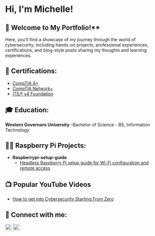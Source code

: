 # Hi, I'm Michelle!
## 👾 Welcome to My Portfolio!**

Here, you’ll find a showcase of my journey through the world of cybersecurity, including hands-on projects, professional experiences, certifications, and blog-style posts sharing my thoughts and learning experiences.

## 📜 Certifications:
- [CompTIA A+](https://www.linkedin.com/in/michelle-dang-720as/details/certifications/1750277092138/single-media-viewer/?profileId=ACoAADUczHYBQ3vGWZYo6mptC-YslKw9rkJpF2Q)
- [CompTIA Network+](https://www.linkedin.com/in/michelle-dang-720as/details/certifications/1750277092138/single-media-viewer/?profileId=ACoAADUczHYBQ3vGWZYo6mptC-YslKw9rkJpF2Q)
- [ITIL® v4 Foundation](https://www.linkedin.com/in/michelle-dang-720as/details/certifications/1739312230908/single-media-viewer/?profileId=ACoAADUczHYBQ3vGWZYo6mptC-YslKw9rkJpF2Q)

## 🎓 Education:
**Western Governors University**
-Bachelor of Science - BS, Information Technology


  
## 👨‍💻 Raspberry Pi Projects:

- **Raspberrypi-setup-guide**
    - [Headless Raspberry Pi setup guide for Wi-Fi configuration and remote access](https://github.com/MichelleD720/raspberrypi-setup-guide/blob/main/README.md)

## 📺 Popular YouTube Videos</h2>

- [How to get into Cybersecurity Starting From Zero](https://www.youtube.com/watch?v=a83ASGn_V_s)


## 🤳 Connect with me:</h2>

[<img align="left" alt="JoshMadakor | YouTube" width="22px" src="https://cdn.jsdelivr.net/npm/simple-icons@v3/icons/youtube.svg" />][youtube]
[<img align="left" alt="JoshMadakor | LinkedIn" width="22px" src="https://cdn.jsdelivr.net/npm/simple-icons@v3/icons/linkedin.svg" />][linkedin]

[youtube]: https://www.youtube.com/c/joshmadakor
[linkedin]: www.linkedin.com/in/michelle-dang-720cs



